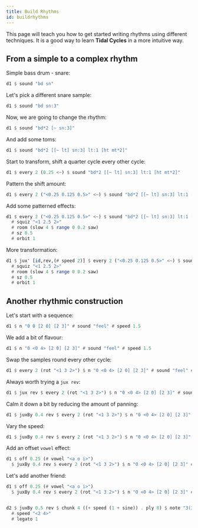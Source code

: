 ```yaml
---
title: Build Rhythms
id: buildrhythms
---
```



This page will teach you how to get started writing rhythms using different techniques. It is a good way to learn **Tidal Cycles** in a more intuitive way.

## From a simple to a complex rhythm

Simple bass drum - snare:
```haskell
d1 $ sound "bd sn"
```

Let's pick a different snare sample:
```haskell
d1 $ sound "bd sn:3"
```

Now, we are going to change the rhythm:
```haskell
d1 $ sound "bd*2 [~ sn:3]"
```

And add some toms:
```haskell
d1 $ sound "bd*2 [[~ lt] sn:3] lt:1 [ht mt*2]"
```

Start to transform, shift a quarter cycle every other cycle:
```haskell
d1 $ every 2 (0.25 <~) $ sound "bd*2 [[~ lt] sn:3] lt:1 [ht mt*2]"
```

Pattern the shift amount:
```haskell
d1 $ every 2 ("<0.25 0.125 0.5>" <~) $ sound "bd*2 [[~ lt] sn:3] lt:1 [ht mt*2]"
```

Add some patterned effects:
```haskell
d1 $ every 2 ("<0.25 0.125 0.5>" <~) $ sound "bd*2 [[~ lt] sn:3] lt:1 [ht mt*2]"
  # squiz "<1 2.5 2>"
  # room (slow 4 $ range 0 0.2 saw)
  # sz 0.5
  # orbit 1
```

More transformation:
```haskell
d1 $ jux' [id,rev,(# speed 2)] $ every 2 ("<0.25 0.125 0.5>" <~) $ sound "bd*2 [[~ lt] sn:3] lt:1 [ht mt*2]"
  # squiz "<1 2.5 2>"
  # room (slow 4 $ range 0 0.2 saw)
  # sz 0.5
  # orbit 1
```

## Another rhythmic construction

Let's start with a sequence:
```haskell
d1 $ n "0 0 [2 0] [2 3]" # sound "feel" # speed 1.5
```

We add a bit of flavour:
```haskell
d1 $ n "0 <0 4> [2 0] [2 3]" # sound "feel" # speed 1.5
```

Swap the samples round every other cycle:
```haskell
d1 $ every 2 (rot "<1 3 2>") $ n "0 <0 4> [2 0] [2 3]" # sound "feel" # speed 1.5
```

Always worth trying a `jux rev`:
```haskell
d1 $ jux rev $ every 2 (rot "<1 3 2>") $ n "0 <0 4> [2 0] [2 3]" # sound "feel" # speed 1.5
```

Calm it down a bit by reducing the amount of panning:
```haskell
d1 $ juxBy 0.4 rev $ every 2 (rot "<1 3 2>") $ n "0 <0 4> [2 0] [2 3]" # sound "feel" # speed 1.5
```
Vary the speed:
```haskell
d1 $ juxBy 0.4 rev $ every 2 (rot "<1 3 2>") $ n "0 <0 4> [2 0] [2 3]" # sound "feel" # speed "1.75 2"
```

Add an offset `vowel` effect:
```haskell
d1 $ off 0.25 (# vowel "<a o i>")
  $ juxBy 0.4 rev $ every 2 (rot "<1 3 2>") $ n "0 <0 4> [2 0] [2 3]" # sound "feel" # speed "1.75 2"
```

Let's add another friend:
```haskell
d1 $ off 0.25 (# vowel "<a o i>")
  $ juxBy 0.4 rev $ every 2 (rot "<1 3 2>") $ n "0 <0 4> [2 0] [2 3]" # sound "feel" # speed "1.75 2"


d2 $ juxBy 0.5 rev $ chunk 4 ((+ speed (1 + sine)) . ply 8) $ note "3(3,8)" # sound "bass"
  # speed "<2 4>"
  # legato 1
```
